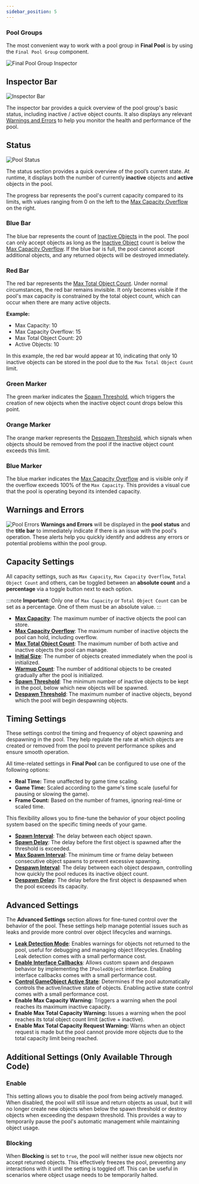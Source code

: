 ```yaml
---
sidebar_position: 5
---
```


### Pool Groups

The most convenient way to work with a pool group in **Final Pool** is by using the `Final Pool Group` component.

![Final Pool Group Inspector](/img/pool/Inspector.png)

## Inspector Bar
![Inspector Bar](/img/pool/FaultyGroup.png)

The inspector bar provides a quick overview of the pool group's basic status, including inactive / active object counts. It also displays any relevant [Warnings and Errors](#warnings-and-errors) to help you monitor the health and performance of the pool.

## Status

![Pool Status](/img/pool/PoolStatus.png)

The status section provides a quick overview of the pool’s current state. At runtime, it displays both the number of currently **inactive** objects and **active** objects in the pool.

The progress bar represents the pool's current capacity compared to its limits, with values ranging from 0 on the left to the [Max Capacity Overflow](glossary.md#max-overflow-capacity) on the right.

### Blue Bar
The blue bar represents the count of [Inactive Objects](glossary.md#inactive-object) in the pool. The pool can only accept objects as long as the [Inactive Object](glossary.md#inactive-object) count is below the [Max Capacity Overflow](glossary.md#max-overflow-capacity). If the blue bar is full, the pool cannot accept additional objects, and any returned objects will be destroyed immediately.

### Red Bar
The red bar represents the [Max Total Object Count](glossary.md#max-total-object-count). Under normal circumstances, the red bar remains invisible. It only becomes visible if the pool's max capacity is constrained by the total object count, which can occur when there are many active objects.

**Example:**
- Max Capacity: 10
- Max Capacity Overflow: 15
- Max Total Object Count: 20
- Active Objects: 10

In this example, the red bar would appear at 10, indicating that only 10 inactive objects can be stored in the pool due to the `Max Total Object Count` limit.

### Green Marker
The green marker indicates the [Spawn Threshold](glossary.md#spawn-threshold), which triggers the creation of new objects when the inactive object count drops below this point.

### Orange Marker
The orange marker represents the [Despawn Threshold](glossary.md#despawn-threshold), which signals when objects should be removed from the pool if the inactive object count exceeds this limit.

### Blue Marker
The blue marker indicates the [Max Capacity Overflow](glossary.md#max-overflow-capacity) and is visible only if the overflow exceeds 100% of the `Max Capacity`. This provides a visual cue that the pool is operating beyond its intended capacity.

## Warnings and Errors
![Pool Errors](/img/pool/Errors.png)
**Warnings and Errors** will be displayed in the **pool status** and the **title bar** to immediately indicate if there is an issue with the pool's operation. These alerts help you quickly identify and address any errors or potential problems within the pool group.

## Capacity Settings

All capacity settings, such as `Max Capacity`, `Max Capacity Overflow`, `Total Object Count` and others, can be toggled between an **absolute count** and a **percentage** via a toggle button next to each option.

:::note
**Important:** Only one of `Max Capacity` or `Total Object Count` can be set as a percentage. One of them must be an absolute value.
:::

- [**Max Capacity**](glossary.md#max-capacity): The maximum number of inactive objects the pool can store.
- [**Max Capacity Overflow**](glossary.md#max-overflow-capacity): The maximum number of inactive objects the pool can hold, including overflow.
- [**Max Total Object Count**](glossary.md#max-total-object-count): The maximum number of both active and inactive objects the pool can manage.
- [**Initial Size**](glossary.md#initial-size): The number of objects created immediately when the pool is initialized.
- [**Warmup Count**](glossary.md#warmup-count): The number of additional objects to be created gradually after the pool is initialized.
- [**Spawn Threshold**](glossary.md#spawn-threshold): The minimum number of inactive objects to be kept in the pool, below which new objects will be spawned.
- [**Despawn Threshold**](glossary.md#despawn-threshold): The maximum number of inactive objects, beyond which the pool will begin despawning objects.

## Timing Settings

These settings control the timing and frequency of object spawning and despawning in the pool. They help regulate the rate at which objects are created or removed from the pool to prevent performance spikes and ensure smooth operation.

All time-related settings in **Final Pool** can be configured to use one of the following options:

- **Real Time:** Time unaffected by game time scaling.
- **Game Time:** Scaled according to the game's time scale (useful for pausing or slowing the game).
- **Frame Count:** Based on the number of frames, ignoring real-time or scaled time.

This flexibility allows you to fine-tune the behavior of your object pooling system based on the specific timing needs of your game.

- [**Spawn Interval**](glossary.md#spawn-interval): The delay between each object spawn.
- [**Spawn Delay**](glossary.md#spawn-delay): The delay before the first object is spawned after the threshold is exceeded.
- [**Max Spawn Interval**](glossary.md#max-spawn-interval): The minimum time or frame delay between consecutive object spawns to prevent excessive spawning.
- [**Despawn Interval**](glossary.md#despawn-interval): The delay between each object despawn, controlling how quickly the pool reduces its inactive object count.
- [**Despawn Delay**](glossary.md#despawn-delay): The delay before the first object is despawned when the pool exceeds its capacity.

## Advanced Settings

The **Advanced Settings** section allows for fine-tuned control over the behavior of the pool. These settings help manage potential issues such as leaks and provide more control over object lifecycles and warnings.

- [**Leak Detection Mode**](leakdetection.md): Enables warnings for objects not returned to the pool, useful for debugging and managing object lifecycles. Enabling Leak detection comes with a small performance cost.
- [**Enable Interface Callbacks**](glossary.md#interface-callbacks): Allows custom spawn and despawn behavior by implementing the `IPooledObject` interface. Enabling interface callbacks comes with a small performance cost.
- [**Control GameObject Active State**](glossary.md#control-gameobject-active-state): Determines if the pool automatically controls the active/inactive state of objects. Enabling active state control comes with a small performance cost.
- **Enable Max Capacity Warning:** Triggers a warning when the pool reaches its maximum inactive capacity.
- **Enable Max Total Capacity Warning:** Issues a warning when the pool reaches its total object count limit (active + inactive).
- **Enable Max Total Capacity Request Warning:** Warns when an object request is made but the pool cannot provide more objects due to the total capacity limit being reached.

## Additional Settings (Only Available Through Code)

### Enable
This setting allows you to disable the pool from being actively managed. When disabled, the pool will still issue and return objects as usual, but it will no longer create new objects when below the spawn threshold or destroy objects when exceeding the despawn threshold. This provides a way to temporarily pause the pool's automatic management while maintaining object usage.

### Blocking
When **Blocking** is set to `true`, the pool will neither issue new objects nor accept returned objects. This effectively freezes the pool, preventing any interactions with it until the setting is toggled off. This can be useful in scenarios where object usage needs to be temporarily halted.